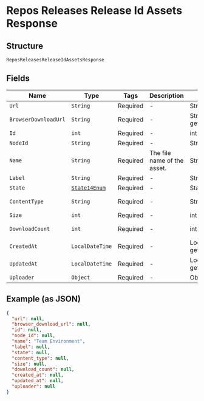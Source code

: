 
# Repos Releases Release Id Assets Response

## Structure

`ReposReleasesReleaseIdAssetsResponse`

## Fields

| Name | Type | Tags | Description | Getter | Setter |
|  --- | --- | --- | --- | --- | --- |
| `Url` | `String` | Required | - | String getUrl() | setUrl(String url) |
| `BrowserDownloadUrl` | `String` | Required | - | String getBrowserDownloadUrl() | setBrowserDownloadUrl(String browserDownloadUrl) |
| `Id` | `int` | Required | - | int getId() | setId(int id) |
| `NodeId` | `String` | Required | - | String getNodeId() | setNodeId(String nodeId) |
| `Name` | `String` | Required | The file name of the asset. | String getName() | setName(String name) |
| `Label` | `String` | Required | - | String getLabel() | setLabel(String label) |
| `State` | [`State14Enum`](../../doc/models/state-14-enum.md) | Required | - | State14Enum getState() | setState(State14Enum state) |
| `ContentType` | `String` | Required | - | String getContentType() | setContentType(String contentType) |
| `Size` | `int` | Required | - | int getSize() | setSize(int size) |
| `DownloadCount` | `int` | Required | - | int getDownloadCount() | setDownloadCount(int downloadCount) |
| `CreatedAt` | `LocalDateTime` | Required | - | LocalDateTime getCreatedAt() | setCreatedAt(LocalDateTime createdAt) |
| `UpdatedAt` | `LocalDateTime` | Required | - | LocalDateTime getUpdatedAt() | setUpdatedAt(LocalDateTime updatedAt) |
| `Uploader` | `Object` | Required | - | Object getUploader() | setUploader(Object uploader) |

## Example (as JSON)

```json
{
  "url": null,
  "browser_download_url": null,
  "id": null,
  "node_id": null,
  "name": "Team Environment",
  "label": null,
  "state": null,
  "content_type": null,
  "size": null,
  "download_count": null,
  "created_at": null,
  "updated_at": null,
  "uploader": null
}
```


